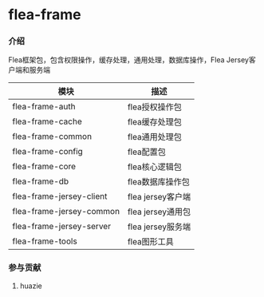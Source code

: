 # flea-frame

### 介绍
Flea框架包，包含权限操作，缓存处理，通用处理，数据库操作，Flea Jersey客户端和服务端

|  模块                     |  描述                  |
|---------------------------|-----------------------|  
|  flea-frame-auth          |  flea授权操作包        |
|  flea-frame-cache         |  flea缓存处理包        |
|  flea-frame-common        |  flea通用处理包        |
|  flea-frame-config        |  flea配置包            |
|  flea-frame-core          |  flea核心逻辑包        |
|  flea-frame-db            |  flea数据库操作包      |
|  flea-frame-jersey-client |  flea jersey客户端     |
|  flea-frame-jersey-common |  flea jersey通用包     |
|  flea-frame-jersey-server |  flea jersey服务端     |
|  flea-frame-tools         |  flea图形工具          |

### 参与贡献
1. huazie
